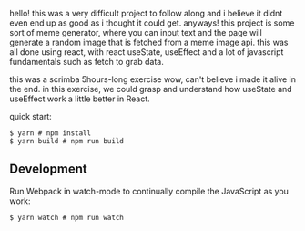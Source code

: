 hello! this was a very difficult project to follow along and i believe it didnt even end up as good as i thought
it could get. anyways! this project is some sort of meme generator, where you can input text and the page will
generate a random image that is fetched from a meme image api. this was all done using react, with react useState,
useEffect and a lot of javascript fundamentals such as fetch to grab data. 

this was a scrimba 5hours-long exercise wow, can't believe i made it alive in the end. in this exercise, we could
grasp and understand how useState and useEffect work a little better in React.

quick start:

```
$ yarn # npm install
$ yarn build # npm run build
````

## Development

Run Webpack in watch-mode to continually compile the JavaScript as you work:

```
$ yarn watch # npm run watch
```

